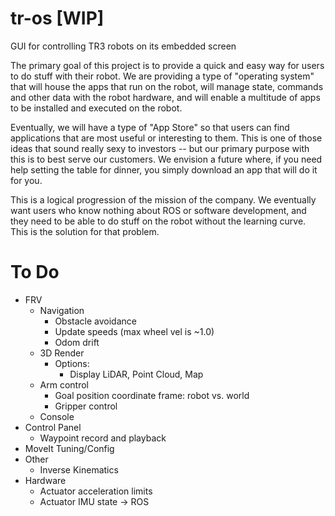 # tr-os [WIP]
GUI for controlling TR3 robots on its embedded screen

The primary goal of this project is to provide a quick and easy way for users to do stuff with their robot. We are providing a type of "operating system" that will house the apps that run on the robot, will manage state, commands and other data with the robot hardware, and will enable a multitude of apps to be installed and executed on the robot.

Eventually, we will have a type of "App Store" so that users can find applications that are most useful or interesting to them. This is one of those ideas that sound really sexy to investors -- but our primary purpose with this is to best serve our customers. We envision a future where, if you need help setting the table for dinner, you simply download an app that will do it for you.

This is a logical progression of the mission of the company. We eventually want users who know nothing about ROS or software development, and they need to be able to do stuff on the robot without the learning curve. This is the solution for that problem.

# To Do
  - FRV
    - Navigation
      - Obstacle avoidance
      - Update speeds (max wheel vel is ~1.0)
      - Odom drift
    - 3D Render
      - Options:
        - Display LiDAR, Point Cloud, Map
    - Arm control
      - Goal position coordinate frame: robot vs. world
      - Gripper control
    - Console
  - Control Panel
    - Waypoint record and playback
  - MoveIt Tuning/Config
  - Other
    - Inverse Kinematics
  - Hardware
    - Actuator acceleration limits
    - Actuator IMU state -> ROS
